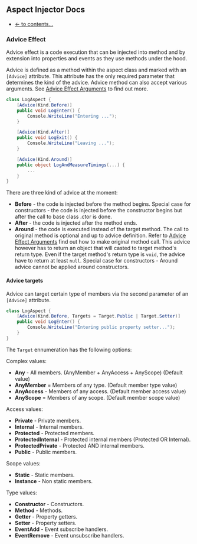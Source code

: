## Aspect Injector Docs
- [ <- to contents...](readme.md)

### <a name="this"></a>Advice Effect
Advice effect is a code execution that can be injected into method and by extension into properties and events as they use methods under the hood.

Advice is defined as a method within the aspect class and marked with an ```[Advice]``` attribute. This attribute has the only required parameter that determines the kind of the advice.
Advice method can also accept various arguments. See [Advice Effect Arguments](advicearguments.md) to find out more.
```c#
class LogAspect {
    [Advice(Kind.Before)]
    public void LogEnter() {
        Console.WriteLine("Entering ...");
    }

    [Advice(Kind.After)]
    public void LogExit() {
        Console.WriteLine("Leaving ...");
    }

    [Advice(Kind.Around)]
    public object LogAndMeasureTimings(...) {
        ...
    }
}
```
There are three kind of advice at the moment:
- **Before** - the code is injected before the method begins. Special case for constructors - the code is injected before the constructor begins but after the call to base class .ctor is done.
- **After** - the code is injected after the method ends.
- **Around** - the code is executed instead of the target method. The call to original method is optional and up to advice definition. Refer to [Advice Effect Arguments](advicearguments.md) find out how to make original method call. This advice however has to return an object that will casted to target method's return type. Even if the target method's return type is ```void```, the advice have to return at least ```null```. Special case for constructors - Around advice cannot be applied around constructors.

#### Advice targets
Advice can target certain type of members via the second parameter of an ```[Advice]``` attribute.
```c#
class LogAspect {
    [Advice(Kind.Before, Targets = Target.Public | Target.Setter)]
    public void LogEnter() {
        Console.WriteLine("Entering public property setter...");
    }
}
```
The ```Target``` ennumeration has the following options:

Complex values:
- **Any** - All members. (AnyMember + AnyAccess + AnyScope) (Default value)
- **AnyMember** = Members of any type. (Default member type value)
- **AnyAccess** - Members of any access. (Default member access value)
- **AnyScope** = Members of any scope. (Default member scope value) 

Access values:
- **Private** - Private members.
- **Internal** - Internal members.
- **Protected** - Protected members.
- **ProtectedInternal** - Protected internal members (Protected OR Internal).
- **ProtectedPrivate** - Protected AND internal members.
- **Public** - Public members.

Scope values:
- **Static** - Static members.
- **Instance** - Non static members.

Type values:

- **Constructor** - Constructors.
- **Method** - Methods.
- **Getter** - Property getters.
- **Setter** - Property setters.
- **EventAdd** - Event subscribe handlers.
- **EventRemove** - Event unsubscribe handlers.
